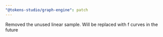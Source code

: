 ```yaml
---
"@tokens-studio/graph-engine": patch
---
```


Removed the unused linear sample. Will be replaced with f curves in the future
